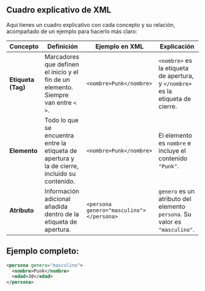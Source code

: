 ## Cuadro explicativo de XML

Aquí tienes un cuadro explicativo con cada concepto y su relación, acompañado de un ejemplo para hacerlo más claro:

| **Concepto**  | **Definición** | **Ejemplo en XML** | **Explicación** |
|--------------|--------------|-------------------|----------------|
| **Etiqueta (Tag)** | Marcadores que definen el inicio y el fin de un elemento. Siempre van entre `< >`. | `<nombre>Punk</nombre>` | `<nombre>` es la etiqueta de apertura, y `</nombre>` es la etiqueta de cierre. |
| **Elemento** | Todo lo que se encuentra entre la etiqueta de apertura y la de cierre, incluido su contenido. | `<nombre>Punk</nombre>` | El elemento es `nombre` e incluye el contenido `"Punk"`. |
| **Atributo** | Información adicional añadida dentro de la etiqueta de apertura. | `<persona genero="masculino"></persona>` | `genero` es un atributo del elemento `persona`. Su valor es `"masculino"`. |

## Ejemplo completo:

```xml
<persona genero="masculino">
  <nombre>Punk</nombre>
  <edad>30</edad>
</persona>
```